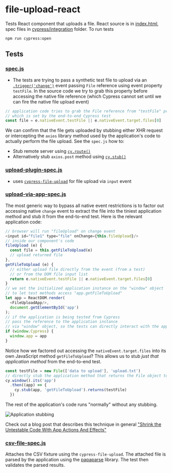 # file-upload-react

Tests React component that uploads a file. React source is in [index.html](index.html), spec files in [cypress/integration](cypress/integration) folder. To run tests

```shell
npm run cypress:open
```

## Tests

### [spec.js](cypress/integration/spec.js)

- The tests are trying to pass a synthetic test file to upload via an [`.trigger('change')`](https://on.cypress.io/trigger) event passing `File` reference using event property `testFile`. In the source code we try to grab this property before accessing the native file reference (which Cypress cannot set until we can fire the native file upload event)

```js
// application code tries to grab the File reference from "testFile" property
// which is set by the end-to-end Cypress test
const file = e.nativeEvent.testFile || e.nativeEvent.target.files[0]
```

We can confirm that the file gets uploaded by stubbing either XHR request or intercepting the `axios` library method used by the application's code to actually perform the file upload. See the `spec.js` how to:

- Stub remote server using [`cy.route()`](https://on.cypress.io/route)
- Alternatively stub `axios.post` method using [`cy.stub()`](https://on.cypress.io/stub)

### [upload-plugin-spec.js](cypress/integration/upload-plugin-spec.js)

- uses [`cypress-file-upload`](https://github.com/abramenal/cypress-file-upload) for file upload via `input` event

### [upload-via-app-spec.js](cypress/integration/upload-via-app-spec.js)

The most generic way to bypass all native event restrictions is to factor out accessing native `change` event to extract the file into the tiniest application method and stub it from the end-to-end test. Here is the relevant application code:

```js
// browser will run "fileUpload" on change event
<input id="file1" type="file" onChange={this.fileUpload}/>
// inside our component's code
fileUpload (e) {
  const file = this.getFileToUpload(e)
  // upload returned file
},
getFileToUpload (e) {
  // either upload file directly from the event (from a test)
  // or from the DOM file input list
  return e.nativeEvent.testFile || e.nativeEvent.target.files[0]
}
// we set the initialized application instance on the "window" object
// to let test methods access "app.getFileToUpload"
let app = ReactDOM.render(
  <FileUploadApp/>,
  document.getElementById('app')
);
// if the application is being tested from Cypress
// pass the reference to the application instance
// via "window" object, so the tests can directly interact with the app
if (window.Cypress) {
  window.app = app
}
```

Notice how we factored out accessing the `nativeEvent.target.files` into its own JavaScript method `getFileToUpload`? This allows us to stub _just that application method_ from the end-to-end test.

```js
const testFile = new File(['data to upload'], 'upload.txt')
// directly stub the application method that returns the File object to upload
cy.window().its('app')
  .then((app) => {
    cy.stub(app, 'getFileToUpload').returns(testFile)
  })
```

The rest of the application's code runs "normally" without any stubbing.

![Application stubbing](images/stub-app-method.png)

Check out a blog post that describes this technique in general ["Shrink the Untestable Code With App Actions And Effects"](https://www.cypress.io/blog/2019/02/28/shrink-the-untestable-code-with-app-actions-and-effects/)

### [csv-file-spec.js](./cypress/integration/csv-file-spec.js)

Attaches the CSV fixture using the `cypress-file-upload`. The attached file is parsed by the application using the [papaparse](https://www.papaparse.com/) library. The test then validates the parsed results.
